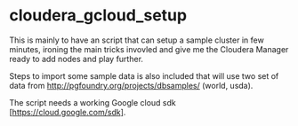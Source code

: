 # cloudera_gcloud_setup
This is mainly to have an script that can setup a sample cluster in few minutes, ironing the main tricks invovled and give me the Cloudera Manager ready to add nodes and play further.

Steps to import some sample data is also included that will use two set of data from http://pgfoundry.org/projects/dbsamples/ (world, usda).

The script needs a working Google cloud sdk [https://cloud.google.com/sdk].
